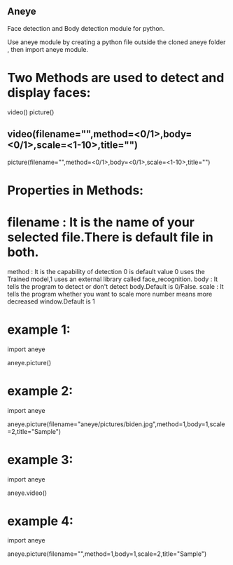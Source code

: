 ## Aneye

Face detection and Body detection module for python.

Use aneye module by creating a python file outside the cloned aneye folder , then import aneye module.

# Two Methods are used to detect and display faces:

 video()
 picture()

## video(filename="<filename>",method=<0/1>,body=<0/1>,scale=<1-10>,title="")
 picture(filename="<filename>",method=<0/1>,body=<0/1>,scale=<1-10>,title="")

# Properties in Methods:
# filename : It is the name of your selected file.There is default file in both.
  method : It is the capability of detection 0 is default value 0 uses the Trained model,1 uses an external library called face_recognition.
  body : It tells the program to detect or don't detect body.Default is 0/False.
  scale : It tells the program whether you want to scale more number means more decreased window.Default is 1 
  
  

# example 1:

  import aneye
  
  aneye.picture()
  
  
# example 2:

 import aneye
 
 aneye.picture(filename="aneye/pictures/biden.jpg",method=1,body=1,scale=2,title="Sample")
 
 
 # example 3:

  import aneye
  
  aneye.video()
  
  
# example 4:

 import aneye
 
 aneye.picture(filename="<file>",method=1,body=1,scale=2,title="Sample")
 
  
